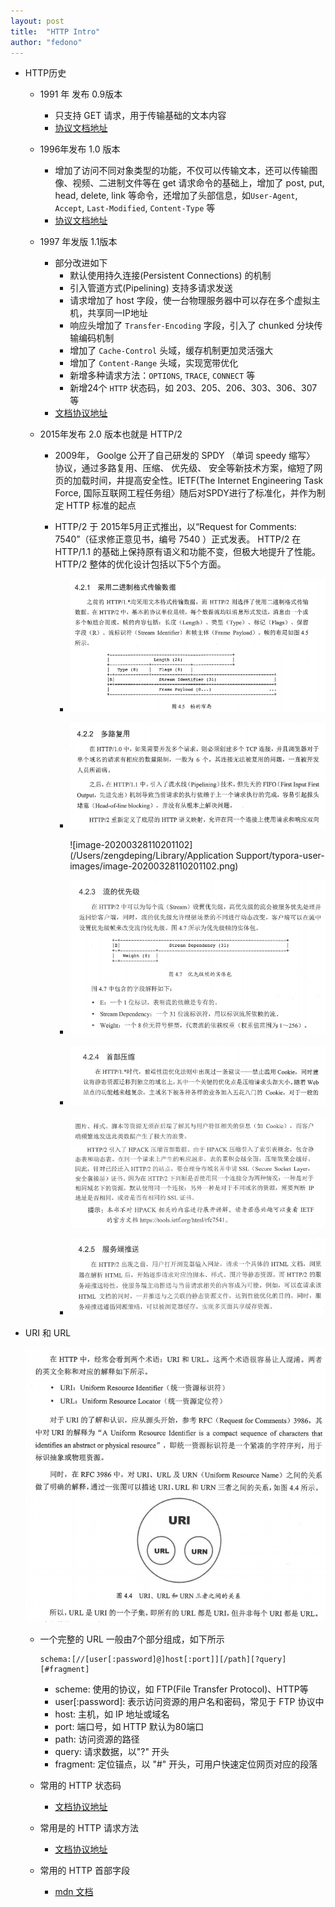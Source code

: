 ```yaml
---
layout: post
title:  "HTTP Intro"
author: "fedono"
---
```


- HTTP历史

  - 1991 年 发布 0.9版本

    - 只支持 GET 请求，用于传输基础的文本内容
    - [协议文档地址](https://www.w3.org/Protocols/HTTP/AsImplemented.html)

  - 1996年发布 1.0 版本

    - 增加了访问不同对象类型的功能，不仅可以传输文本，还可以传输图像、视频、二进制文件等在 get 请求命令的基础上，增加了 post, put, head, delete, link 等命令，还增加了头部信息，如`User-Agent`, `Accept`, `Last-Modified`, `Content-Type` 等
    - [协议文档地址](https://www.w3.org/Protocols/HTTP/1.0/spec.html)

  - 1997 年发版 1.1版本

    - 部分改进如下
      - 默认使用持久连接(Persistent Connections) 的机制
      - 引入管道方式(Pipelining) 支持多请求发送
      - 请求增加了 host 字段，使一台物理服务器中可以存在多个虚拟主机，共享同一IP地址
      - 响应头增加了 `Transfer-Encoding` 字段，引入了 chunked 分块传输编码机制
      - 增加了 `Cache-Control` 头域，缓存机制更加灵活强大
      - 增加了 `Content-Range` 头域，实现宽带优化
      - 新增多种请求方法：`OPTIONS`, `TRACE`, `CONNECT` 等
      - 新增24个 `HTTP` 状态码，如 203、205、206、303、306、307等
    - [文档协议地址](w3.org/Protocols/rfc2616/rfc2616.html)

  - 2015年发布 2.0 版本也就是 HTTP/2

    - 2009年， Goolge 公开了自己研发的 SPDY （单词 speedy 缩写〉 协议，通过多路复用、压缩、 优先级、 安全等新技术方案，缩短了网页的加载时间，井提高安全性。IETF(The Internet Engineering Task Force, 国际互联网工程任务组〉随后对SPDY进行了标准化，并作为制定 HTTP 标准的起点

    - HTTP/2 于 2015年5月正式推出，以“Request for Comments: 7540”（征求修正意见书，编号 7540 ）正式发表。 HTTP/2 在 HTTP/1.1 的基础上保持原有语义和功能不变，但极大地提升了性能。 HTTP/2 整体的优化设计包括以下5个方面。

      - ![image-20200328110056991](../assets/imgs/http/http2-bin.png)

      - ![image-20200328110119410](../assets/imgs/http/http2-multi.png)

        ![image-20200328110201102](/Users/zengdeping/Library/Application Support/typora-user-images/image-20200328110201102.png)

      - ![image-20200328110210272](../assets/imgs/http/http2-priority.png)

      - ![image-20200328110222133](../assets/imgs/http/http2-compress.png)

        ![image-20200328110230964](../assets/imgs/http/http-compress-2.png)

      - ![image-20200328110240260](../assets/imgs/http/http2-service-push.png)

        

- URI 和 URL

  ![image-20200328104954753](../assets/imgs/http/url-urI.png)

  - 一个完整的 URL 一般由7个部分组成，如下所示

    ```shell
    schema:[//[user[:password]@]host[:port]][/path][?query][#fragment]
    ```

    - scheme: 使用的协议，如 FTP(File Transfer Protocol)、HTTP等
    - user[:password]: 表示访问资源的用户名和密码，常见于 FTP 协议中
    - host: 主机，如 IP 地址或域名
    - port: 端口号，如 HTTP 默认为80端口
    - path: 访问资源的路径
    - query: 请求数据，以"?" 开头
    - fragment: 定位锚点，以 "#" 开头，可用户快速定位网页对应的段落

  - 常用的 HTTP 状态码

    - [文档协议地址](https://www.w3.org/Protocols/rfc2616/rfc2616-sec10.html)

  - 常用是的 HTTP 请求方法

    - [文档协议地址](https://www.iana.org/assignments/http-methods/http-methods.xhtml)

  - 常用的 HTTP 首部字段

    - [mdn 文档](https://developer.mozilla.org/en-US/docs/Web/HTTP/Headers)
